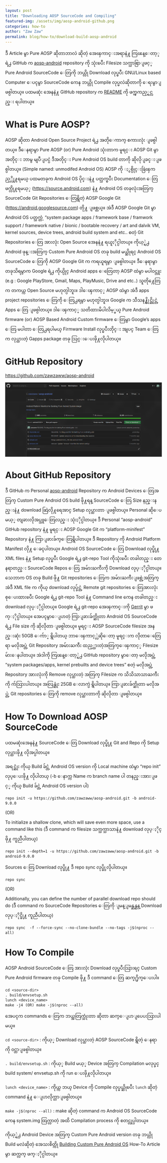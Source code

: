 ```yaml
---
layout: post
title: "Downloading AOSP SourceCode and Compiling"
featured-img: /assets/img/aosp-android-github.png
categories: how-to
author: "Zaw Zaw"
permalink: blog/how-to/download-build-aosp-android
---
```


ဒီ Article မွာ Pure AOSP ဆိုတာဘာလဲ ဆိုတဲ့ အေၾကာင္းအရာနဲ႔ ကြၽန္ေတာ့္ရဲ႕ GitHub က [aosp-android](https://github.com/zawzaww/aosp-android) repository ကို သုံးၿပီး Filesize သက္သာစြာျဖင့္ Pure Android SourceCode ေတြကို ဘယ္လို Download လုပ္ၿပီး GNU/Linux based Computer ေပၚမွာ SourceCode ကေန ဘယ္လို Compile လုပ္မလဲဆိုတာကို ေရးမွာျဖစ္ပါတယ္။ ပထမဆုံး အေနနဲ႔ GitHub repository က [README](https://github.com/zawzaww/aosp-android/blob/android-9.0.0/README.md) ကို ဖက္ၾကည့္ရင္လည္း ရပါတယ္။

# What is Pure AOSP?
AOSP ဆိုတာ Android Open Source Project ရဲ႕ အတိုေကာက္ စကားလုံး ျဖစ္ပါတယ္။ ဒီေနရာမွာ Pure AOSP (or) Pure Android သုံးတာက မူရင္း AOSP Git မွာအတိုင္း ဘာမွ မျပဳျပင္ပဲ ဒီအတိုင္း Pure Android OS build တာကို ဆိုလိုျခင္းျဖစ္ပါတယ္။ (Simple named: unmodifed Android OS)
AOSP ကို ႏွစ္ပိုင္းခြဲၾကည့္လို႔ရမယ္ ပထမတခုက Android OS ပိုင္းနဲ႔ ပတ္သက္ၿပီး Documentation ေတြ ဖက္လို႔ရမယ့္ (https://source.android.com) နဲ႔ Android OS တခုလုံးအတြက္ SourceCode Git Repositories ေတြရွိတဲ့ AOSP Google Git (https://android.googlesource.com) တို႔ ျဖစ္တယ္။ အဲဒီ AOSP Google Git မွာ Android OS ပတ္သက္တဲ့ “system package apps / framework base / framwork support / framework native / bionic / bootable recovery / art and dalvik VM, kernel sources, device trees, android build system and etc.. စတဲ့ Git Repositories ေတြ အားလုံး Open Source အေနနဲ႔ ရယူႏိုင္ပါတယ္။ ကိုယ့္ရဲ႕ Android ဖုန္းအတြက္ Custom Pure Android OS တခု build မယ္ဆိုရင္ Android OS SourceCode ေတြကို AOSP Google Git က ကရယူရမွာ ျဖစ္ပါတယ္။ ဒီေနရာမွာ တခုသိရမွာက Google ရဲ႕ ကိုယ္ပိုင္ Android apps ေတြေတာ့ AOSP ထဲမွာ မပါဝင္ဘူး (e.g : Google PlayStore, Gmail, Maps, PlayMusic, Drive and etc..) သူတို႔ေတြက တကယ္က Open Source မဟုတ္ပါဘူး။ ဒါေၾကာင့္ AOSP ထဲမွာ အဲဒီ apps project repositories ေတြကို ေတြ႕ရမွာ မဟုတ္ပါဘူး။  Google က သီသန႔္ပိုင္ဆိုင္တဲ့ Apps ေတြ ျဖစ္ပါတယ္။ ဒါေၾကာင့္ သတိထားမိပါလိမ့္မယ္ Pure Android firmware (or) AOSP Based Android Custom firmware ေတြမွာ Google’s apps ေတြ မပါတာ ေတြ႕ရပါမယ္ Firmware Install လုပ္ၿပီးတိုင္း အျပင္ Team ေတြက လုပ္ထားတဲ့ Gapps package တခု သြင္းေပးဖို႔လိုပါတယ္။

# GitHub Repository
https://github.com/zawzaww/aosp-android

![aosp-android](/assets/img/aosp-android-github.png)

# About GitHub Repository
ဒီ GitHub က Personal [aosp-android](https://github.com/zawzaww/aosp-android) Repository က Android Devices ေတြအတြက္ Custom Pure Android OS build ဖို႔ရန္ SourceCode ေတြ Size နည္းနည္းနဲ႔ download ဆြဲလို႔ရေအာင္ Setup လုပ္ထားတာ ျဖစ္ပါတယ္။ Personal ဆိုေပမယ့္ တျခားလိုအပ္သူေတြလည္း သုံးႏိုင္ပါတယ္။
ဒီ Personal “aosp-android” GitHub repository နဲ႔ မူရင္း AOSP Google Git က “platform-minifest” Repository နဲ႔ ကြာျခားခ်က္ေတြရွိပါတယ္။ ဒီ Repository ကို Android Platform Manifest လို႔ ေခၚပါတယ္။ Android OS SourceCode ေတြ Download လုပ္ဖို႔ XML files နဲ႔ Setup လုပ္ၿပီး Google ရဲ႕ git-repo Tool ကိုသုံးၿပီး တခါတည္း တေနရာတည္း SourceCode Repos ေတြ အမ်ားႀကီးကို Download လုပ္ႏိုင္ပါတယ္။ သေဘာက OS တခု Build ဖို႔ Git repositories ေတြက အမ်ားႀကီးျဖစ္တဲ့အတြက္ အဲဒီ XML file က ကိုယ္ download လုပ္ခ်င္တဲ့ Remote git repositories ေတြအားလုံး စုေပးထားၿပီး Google ရဲ႕ git-repo Tool နဲ႔ Command line ကေန တခါတည္း download လုပ္ႏိုင္ပါတယ္။ Google ရဲ႕ git-repo အေၾကာင္းကို [Gerrit](https://gerrit.googlesource.com/git-repo/+/refs/heads/master/README.md) မွာ ဖက္ႏိုင္ပါတယ္။ အေပၚမွာေျပာတဲ့ ကြာျခားခ်က္ဆိုတာ  Android OS SourceCode ရဲ႕ File size ကို ဆိုလိုတာ ျဖစ္ပါတယ္။ မူရင္း AOSP SourceCode filesize အနည္းဆုံး 50GB ေက်ာ္ ရွိပါတယ္ ဘာေၾကာင့္လဲဆိုေတာ့ မူရင္းက လိုတာေတြေရာ မလိုအပ္တဲ့ Git Repository အမ်ားႀကီး ထည့္ထားတဲ့အတြက္ေၾကာင့္ Filesize မ်ားေနပါတယ္။ အဲဒါကို ကြၽန္ေတာ့္ရဲ႕ GitHub repository မွာေတာ့ မလိုအပ္တဲ့ “system packages/apps, kernel prebuilts and device trees” စတဲ့ မလိုအပ္တဲ့ Repository အားလုံးကို Remove လုပ္ထားတဲ့ အတြက္ Filesize က သိသိသာသာႀကီးကို က်သြားပါတယ္။ အလြန္ဆုံး 25GB ေလာက္ပဲ ရွိပါတယ္။ ကြာျခားခ်က္ဆိုတာ မလိုအပ္တဲ့ Git repositories ေတြကို remove လုပ္ထားတာကို ဆိုလိုတာ ျဖစ္ပါတယ္။

# How To Download AOSP SourceCode
ပထမဆုံးအေနနဲ႔ SourceCode ေတြ Download လုပ္ဖို႔ Git and Repo ကို Setup လုပ္ထားဖို႔ လိုအပ္ပါတယ္။

အရင္ဆုံး ကိုယ္ Build ခ်င္တဲ့ Android OS version ကို Local machine ထဲမွာ “repo init” လုပ္ေပးဖို႔ လိုပါတယ္ (-b ေနာက္က Name က branch name ပါ တနည္းအားျဖင့္ ကိုယ္ Build ခ်င္တဲ့ Android OS version ပါ)
```
repo init -u https://github.com/zawzaww/aosp-android.git -b android-9.0.0
```

(OR)

To initialize a shallow clone, which will save even more space, use a command like this (ဒီ command က filesize သက္သက္သာသာနဲ႔ download လုပ္ႏိုင္ဖို႔ ကူညီပါတယ္)
```
repo init --depth=1 -u https://github.com/zawzaww/aosp-android.git -b android-9.0.0
```

Sources ေတြ Download လုပ္ဖို႔ ဒီ repo sync လုပ္ဖို့လိုပါတယ္။
```
repo sync
```

(OR)

Additionally, you can define the number of parallel download repo should do (ဒီ command က SourceCode Repositories ေတြကို ျမန္ျမန္ဆန္ဆန္ Download လုပ္ႏိုင္ဖို႔ ကူညီပါတယ္)
```
repo sync  -f --force-sync --no-clone-bundle --no-tags -j$(nproc --all)
```

# How To Compile
AOSP Android SourceCode ေတြ အားလုံး Download လုပ္ၿပီးသြားရင္ Custom Pure Android firmware တခု Compile ဖို႔ ဒီ command ေတြ ဆက္႐ိုက္ေပးပါ။

```
cd <source-dir>
. build/envsetup.sh
lunch <device_name>
make -j4 (OR) make -j$(nproc --all)
```

အေပၚက commands ေတြက ဘယ္အတြက္သုံးတာ ဆိုတာ ဆက္ေျပာျပေပးသြားပါမယ္။

`cd <source-dir>` : 
ကိုယ့္ Download လုပ္ထားတဲ့ AOSP SourceCode ရွိတဲ့ ေနရာကို ၀င္တာျဖစ္ပါတယ္။

`. build/envsetup.sh` : 
ကိုယ့္ Build မယ့္ Device အတြက္ Compilation မလုပ္ခင္ build system/ envsetup.sh ကို run ေပးဖို႔လိုပါတယ္။

`lunch <device_name>` : 
ကိုယ္က ဘယ္ Device ကို Compile လုပ္မယ္ဆိုၿပီး `lunch` ဆိုတဲ့ command နဲ႔ ေျပာလိုက္တာျဖစ္ပါတယ္။

`make -j$(nproc --all)` : 
make ဆိုတဲ့ command က Android OS SourceCode ကေန system.img ထြက္လာတဲ့ အထိ Compilation process ကို စတင္လုပ္ပါတယ္။

ကိုယ့္ရဲ႕ Android Device အတြက္ Custom Pure Android version တခု ဘယ္လို Build မလဲဆိုတဲ့ အေသးစိတ္ကို [Building Custom Pure Android OS](https://zawzaww.github.io/blog/how-to/building-pure-android) How-To Article မွာ ဆက္လက္ ဖက္ႏိုင္ပါတယ္။
